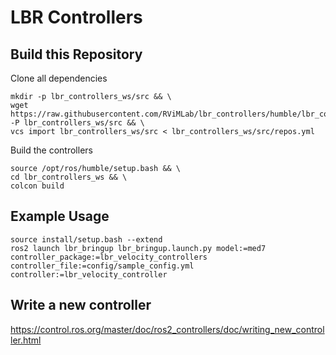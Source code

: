 # LBR Controllers

## Build this Repository
Clone all dependencies
```shell
mkdir -p lbr_controllers_ws/src && \
wget https://raw.githubusercontent.com/RViMLab/lbr_controllers/humble/lbr_controllers/repos.yml -P lbr_controllers_ws/src && \
vcs import lbr_controllers_ws/src < lbr_controllers_ws/src/repos.yml
```
Build the controllers
```shell
source /opt/ros/humble/setup.bash && \
cd lbr_controllers_ws && \
colcon build
```

## Example Usage

```shell
source install/setup.bash --extend
ros2 launch lbr_bringup lbr_bringup.launch.py model:=med7 controller_package:=lbr_velocity_controllers controller_file:=config/sample_config.yml controller:=lbr_velocity_controller
```

## Write a new controller
https://control.ros.org/master/doc/ros2_controllers/doc/writing_new_controller.html
